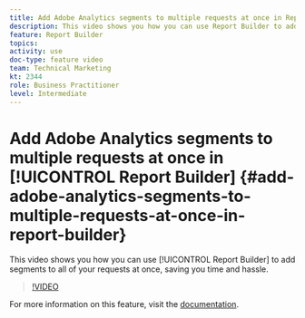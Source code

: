 ```yaml
---
title: Add Adobe Analytics segments to multiple requests at once in Report Builder
description: This video shows you how you can use Report Builder to add segments to all of your requests at once, saving you time and hassle.
feature: Report Builder
topics: 
activity: use
doc-type: feature video
team: Technical Marketing
kt: 2344
role: Business Practitioner
level: Intermediate
---
```


# Add Adobe Analytics segments to multiple requests at once in [!UICONTROL Report Builder] {#add-adobe-analytics-segments-to-multiple-requests-at-once-in-report-builder}

This video shows you how you can use [!UICONTROL Report Builder] to add segments to all of your requests at once, saving you time and hassle.

>[!VIDEO](https://video.tv.adobe.com/v/25445/?quality=12)

For more information on this feature, visit the [documentation](https://marketing.adobe.com/resources/help/en_US/arb/index.html).
